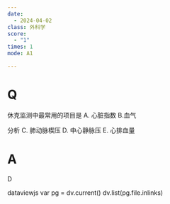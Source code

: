 ```yaml
---
date:
  - 2024-04-02
class: 外科学
score:
  - "1"
times: 1
mode: A1

---
```



# Q
休克监测中最常用的项目是
A. 心脏指数 B.血气

分析 C. 肺动脉楔压
D. 中心静脉压 E. 心排血量

# A

D

dataviewjs
var pg = dv.current()
dv.list(pg.file.inlinks)

